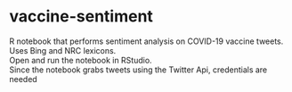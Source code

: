 # vaccine-sentiment
R notebook that performs sentiment analysis on COVID-19 vaccine tweets. Uses Bing and NRC lexicons.  
Open and run the notebook in RStudio.  
Since the notebook grabs tweets using the Twitter Api, credentials are needed 
